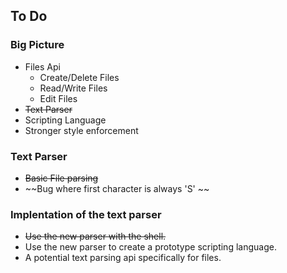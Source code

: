 ## To Do

### Big Picture

- Files Api 
	- Create/Delete Files
	- Read/Write Files
	- Edit Files
- ~~Text Parser~~
- Scripting Language
- Stronger style enforcement


### Text Parser

-  ~~Basic File parsing~~
- ~~Bug where first character is always 'S' ~~


### Implentation of the text parser

- ~~Use the new parser with the shell.~~
- Use the new parser to create a prototype scripting language.
- A potential text parsing api specifically for files.

